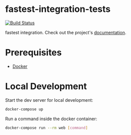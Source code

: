 # fastest-integration-tests

[![Build Status](https://travis-ci.org/andreyors/fastest-integration-tests.svg?branch=master)](https://travis-ci.org/andreyors/fastest-integration-tests)

fastest integration. Check out the project's [documentation](http://andreyors.github.io/fastest-integration-tests/).

# Prerequisites

- [Docker](https://docs.docker.com/docker-for-mac/install/)  

# Local Development

Start the dev server for local development:
```bash
docker-compose up
```

Run a command inside the docker container:

```bash
docker-compose run --rm web [command]
```
